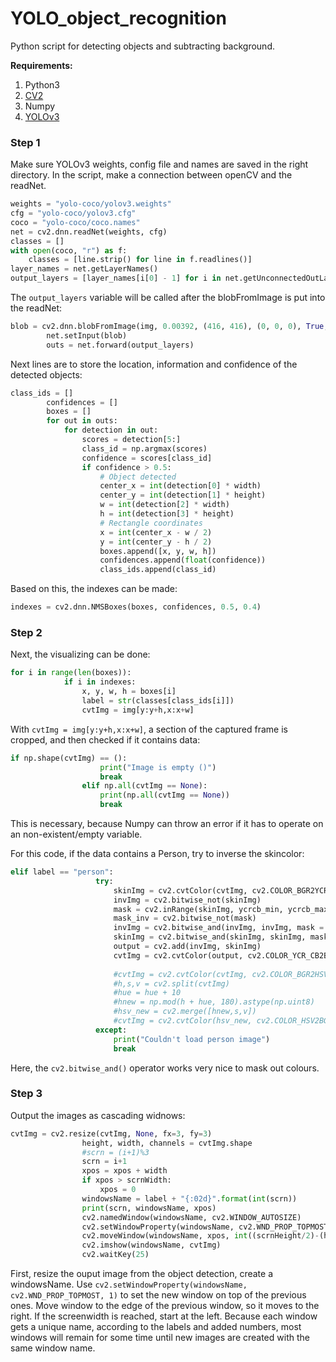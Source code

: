 # YOLO_object_recognition
Python script for detecting objects and subtracting background.

**Requirements:**
1. Python3
2. [CV2](https://opencv.org/)
3. Numpy
4. [YOLOv3](https://pjreddie.com/darknet/yolo/) 

### Step 1
Make sure YOLOv3 weights, config file and names are saved in the right directory. In the script, make a connection between openCV and the readNet. 

```python
weights = "yolo-coco/yolov3.weights"
cfg = "yolo-coco/yolov3.cfg"
coco = "yolo-coco/coco.names"
net = cv2.dnn.readNet(weights, cfg)
classes = []
with open(coco, "r") as f:
    classes = [line.strip() for line in f.readlines()]
layer_names = net.getLayerNames()
output_layers = [layer_names[i[0] - 1] for i in net.getUnconnectedOutLayers()] 
```
The `output_layers` variable will be called after the blobFromImage is put into the readNet:
```python
blob = cv2.dnn.blobFromImage(img, 0.00392, (416, 416), (0, 0, 0), True, crop=False)
        net.setInput(blob)
        outs = net.forward(output_layers)
```
Next lines are to store the location, information and confidence of the detected objects:
```python
class_ids = []
        confidences = []
        boxes = []
        for out in outs:
            for detection in out:
                scores = detection[5:]
                class_id = np.argmax(scores)
                confidence = scores[class_id]
                if confidence > 0.5:
                    # Object detected
                    center_x = int(detection[0] * width)
                    center_y = int(detection[1] * height)
                    w = int(detection[2] * width)
                    h = int(detection[3] * height)
                    # Rectangle coordinates
                    x = int(center_x - w / 2)
                    y = int(center_y - h / 2)
                    boxes.append([x, y, w, h])
                    confidences.append(float(confidence))
                    class_ids.append(class_id)
```
Based on this, the indexes can be made:
```python
indexes = cv2.dnn.NMSBoxes(boxes, confidences, 0.5, 0.4)
```
### Step 2

Next, the visualizing can be done:

```python
for i in range(len(boxes)):
            if i in indexes:
                x, y, w, h = boxes[i]
                label = str(classes[class_ids[i]])
                cvtImg = img[y:y+h,x:x+w]
```
With `cvtImg = img[y:y+h,x:x+w]`, a section of the captured frame is cropped, and then checked if it contains data:
```python
if np.shape(cvtImg) == ():
                    print("Image is empty ()")
                    break
                elif np.all(cvtImg == None):
                    print(np.all(cvtImg == None))
                    break
 ```
 This is necessary, because Numpy can throw an error if it has to operate on an non-existent/empty variable.
 
 For this code, if the data contains a Person, try to inverse the skincolor:
 ```python
 elif label == "person":
                    try:
                        skinImg = cv2.cvtColor(cvtImg, cv2.COLOR_BGR2YCR_CB)
                        invImg = cv2.bitwise_not(skinImg)
                        mask = cv2.inRange(skinImg, ycrcb_min, ycrcb_max)
                        mask_inv = cv2.bitwise_not(mask)
                        invImg = cv2.bitwise_and(invImg, invImg, mask = mask_inv)
                        skinImg = cv2.bitwise_and(skinImg, skinImg, mask = mask)
                        output = cv2.add(invImg, skinImg)
                        cvtImg = cv2.cvtColor(output, cv2.COLOR_YCR_CB2BGR)
                        
                        #cvtImg = cv2.cvtColor(cvtImg, cv2.COLOR_BGR2HSV)
                        #h,s,v = cv2.split(cvtImg)
                        #hue = hue + 10
                        #hnew = np.mod(h + hue, 180).astype(np.uint8)
                        #hsv_new = cv2.merge([hnew,s,v])
                        #cvtImg = cv2.cvtColor(hsv_new, cv2.COLOR_HSV2BGR)
                    except:
                        print("Couldn't load person image")
                        break
```
Here, the `cv2.bitwise_and()` operator works very nice to mask out colours.

### Step 3
Output the images as cascading widnows:
```python
cvtImg = cv2.resize(cvtImg, None, fx=3, fy=3)
                height, width, channels = cvtImg.shape
                #scrn = (i+1)%3
                scrn = i+1
                xpos = xpos + width
                if xpos > scrnWidth:
                    xpos = 0
                windowsName = label + "{:02d}".format(int(scrn))
                print(scrn, windowsName, xpos)
                cv2.namedWindow(windowsName, cv2.WINDOW_AUTOSIZE)
                cv2.setWindowProperty(windowsName, cv2.WND_PROP_TOPMOST, 1)
                cv2.moveWindow(windowsName, xpos, int((scrnHeight/2)-(height/2)))
                cv2.imshow(windowsName, cvtImg)
                cv2.waitKey(25)
```
First, resize the ouput image from the object detection, create a windowsName. 
Use `cv2.setWindowProperty(windowsName, cv2.WND_PROP_TOPMOST, 1)` to set the new window on top of the previous ones.
Move window to the edge of the previous window, so it moves to the right. If the screenwidth is reached, start at the left.
Because each window gets a unique name, according to the labels and added numbers, most windows will remain for some time until new images are created with the same window name.

 
                   
        


